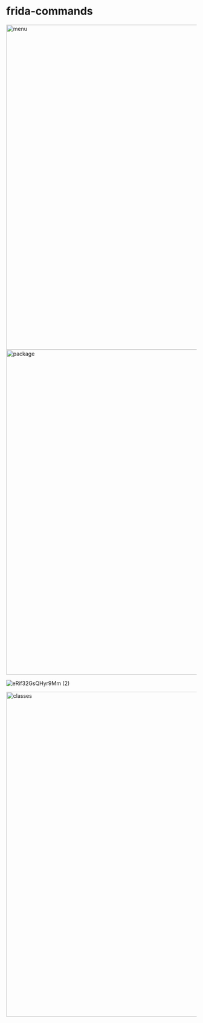 # frida-commands


<img width="857" alt="menu" src="https://user-images.githubusercontent.com/4541512/161402511-e2167bfe-edd8-4ff3-b0d4-98db91d06983.png">

<img width="857" alt="package" src="https://user-images.githubusercontent.com/4541512/161402513-814f87de-5b44-4b6f-8530-ff1f004071cb.png">

![eRif32GsQHyr9Mm (2)](https://user-images.githubusercontent.com/4541512/161402645-163b100a-bd21-4cec-8d90-fc5379ac3644.png)



<img width="857" alt="classes" src="https://user-images.githubusercontent.com/4541512/161402522-531743d3-8a7d-4965-bc1b-224c4dadcf80.png">
